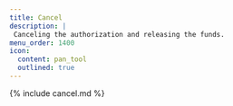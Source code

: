 ```yaml
---
title: Cancel
description: |
 Canceling the authorization and releasing the funds.
menu_order: 1400
icon:
  content: pan_tool
  outlined: true
---
```


{% include cancel.md %}
